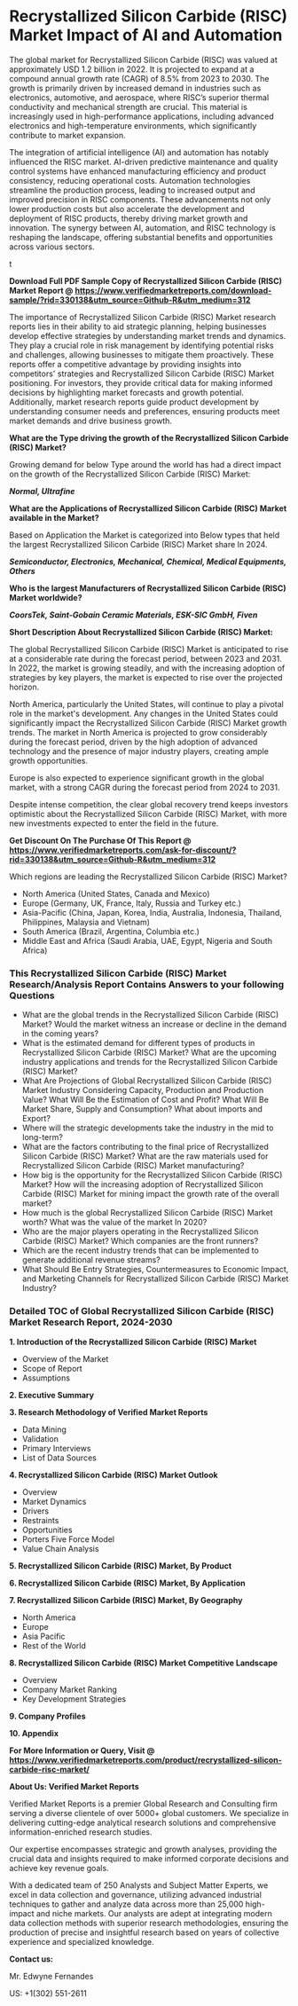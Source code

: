 <meta name="title" content="Global Recrystallized Silicon Carbide (RISC) Market Impact of AI and Automation"><meta name="description" content="The global market for Recrystallized Silicon Carbide (RISC) was valued at approximately USD 1.2 billion in 2022. It is projected to expand at a compound annual growth "><meta name="title" content="Recrystallized Silicon Carbide (RISC) Market Size, Share, Scope, Trends, Growth, Opportunities, Analysis, Forecast"><h1>Recrystallized Silicon Carbide (RISC) Market Impact of AI and Automation</h1><p>The global market for Recrystallized Silicon Carbide (RISC) was valued at approximately USD 1.2 billion in 2022. It is projected to expand at a compound annual growth rate (CAGR) of 8.5% from 2023 to 2030. The growth is primarily driven by increased demand in industries such as electronics, automotive, and aerospace, where RISC’s superior thermal conductivity and mechanical strength are crucial. This material is increasingly used in high-performance applications, including advanced electronics and high-temperature environments, which significantly contribute to market expansion.</p><p>The integration of artificial intelligence (AI) and automation has notably influenced the RISC market. AI-driven predictive maintenance and quality control systems have enhanced manufacturing efficiency and product consistency, reducing operational costs. Automation technologies streamline the production process, leading to increased output and improved precision in RISC components. These advancements not only lower production costs but also accelerate the development and deployment of RISC products, thereby driving market growth and innovation. The synergy between AI, automation, and RISC technology is reshaping the landscape, offering substantial benefits and opportunities across various sectors.</p>t</p><p id="" class=""><strong>Download Full PDF Sample Copy of Recrystallized Silicon Carbide (RISC) Market Report @ <a href="https://www.verifiedmarketreports.com/download-sample/?rid=330138&utm_source=Github-R&utm_medium=312" target="_blank">https://www.verifiedmarketreports.com/download-sample/?rid=330138&utm_source=Github-R&utm_medium=312</a></strong></p><p>The importance of&nbsp;Recrystallized Silicon Carbide (RISC) Market research reports lies in their ability to aid strategic planning, helping businesses develop effective strategies by understanding market trends and dynamics. They play a crucial role in risk management by identifying potential risks and challenges, allowing businesses to mitigate them proactively. These reports offer a competitive advantage by providing insights into competitors' strategies and Recrystallized Silicon Carbide (RISC) Market positioning. For investors, they provide critical data for making informed decisions by highlighting market forecasts and growth potential. Additionally, market research reports guide product development by understanding consumer needs and preferences, ensuring products meet market demands and drive business growth.</p><p><strong>What are the&nbsp;Type driving the growth of the Recrystallized Silicon Carbide (RISC) Market?</strong></p><p id="" class="">Growing demand for below Type around the world has had a direct impact on the growth of the Recrystallized Silicon Carbide (RISC) Market:</p><em><strong>Normal, Ultrafine</strong></em></p><strong>What are the&nbsp;Applications&nbsp;of Recrystallized Silicon Carbide (RISC) Market available in the Market?</strong></p><p id="" class="">Based on Application the Market is categorized into Below types that held the largest Recrystallized Silicon Carbide (RISC) Market share In 2024.</p><em><strong>Semiconductor, Electronics, Mechanical, Chemical, Medical Equipments, Others</strong></em></p><strong>Who is the largest Manufacturers of Recrystallized Silicon Carbide (RISC) Market worldwide?</strong></p><p><em><strong>CoorsTek, Saint-Gobain Ceramic Materials, ESK-SIC GmbH, Fiven</strong></em></p><p id="" class=""><strong>Short Description About Recrystallized Silicon Carbide (RISC) Market:</strong></p><p>The global Recrystallized Silicon Carbide (RISC) Market is anticipated to rise at a considerable rate during the forecast period, between 2023 and 2031. In 2022, the market is growing steadily, and with the increasing adoption of strategies by key players, the market is expected to rise over the projected horizon.</p><p>North America, particularly the United States, will continue to play a pivotal role in the market's development. Any changes in the United States could significantly impact the Recrystallized Silicon Carbide (RISC) Market growth trends. The market in North America is projected to grow considerably during the forecast period, driven by the high adoption of advanced technology and the presence of major industry players, creating ample growth opportunities.</p><p>Europe is also expected to experience significant growth in the global market, with a strong CAGR during the forecast period from 2024 to 2031.</p><p>Despite intense competition, the clear global recovery trend keeps investors optimistic about the Recrystallized Silicon Carbide (RISC) Market, with more new investments expected to enter the field in the future.</p><p id="" class=""><strong>Get Discount On The Purchase Of This Report @ <a href="https://www.verifiedmarketreports.com/ask-for-discount/?rid=330138&utm_source=Github-R&utm_medium=312" target="_blank">https://www.verifiedmarketreports.com/ask-for-discount/?rid=330138&utm_source=Github-R&utm_medium=312</a></strong></p>Which regions are leading the Recrystallized Silicon Carbide (RISC) Market?</p><ul><li>North America (United States, Canada and Mexico)</li><li>Europe (Germany, UK, France, Italy, Russia and Turkey etc.)</li><li>Asia-Pacific (China, Japan, Korea, India, Australia, Indonesia, Thailand, Philippines, Malaysia and Vietnam)</li><li>South America (Brazil, Argentina, Columbia etc.)</li><li>Middle East and Africa (Saudi Arabia, UAE, Egypt, Nigeria and South Africa)</li></ul><h3 id="" class="">This Recrystallized Silicon Carbide (RISC) Market Research/Analysis Report Contains Answers to your following Questions</h3><ul><li>What are the global trends in the Recrystallized Silicon Carbide (RISC) Market? Would the market witness an increase or decline in the demand in the coming years?</li><li>What is the estimated demand for different types of products in Recrystallized Silicon Carbide (RISC) Market? What are the upcoming industry applications and trends for the Recrystallized Silicon Carbide (RISC) Market?</li><li>What Are Projections of Global Recrystallized Silicon Carbide (RISC) Market Industry Considering Capacity, Production and Production Value? What Will Be the Estimation of Cost and Profit? What Will Be Market Share, Supply and Consumption? What about imports and Export?</li><li>Where will the strategic developments take the industry in the mid to long-term?</li><li>What are the factors contributing to the final price of Recrystallized Silicon Carbide (RISC) Market? What are the raw materials used for Recrystallized Silicon Carbide (RISC) Market manufacturing?</li><li>How big is the opportunity for the Recrystallized Silicon Carbide (RISC) Market? How will the increasing adoption of Recrystallized Silicon Carbide (RISC) Market for mining impact the growth rate of the overall market?</li><li>How much is the global Recrystallized Silicon Carbide (RISC) Market worth? What was the value of the market In 2020?</li><li>Who are the major players operating in the Recrystallized Silicon Carbide (RISC) Market? Which companies are the front runners?</li><li>Which are the recent industry trends that can be implemented to generate additional revenue streams?</li><li>What Should Be Entry Strategies, Countermeasures to Economic Impact, and Marketing Channels for Recrystallized Silicon Carbide (RISC) Market Industry?</li></ul><h3 id="" class="">Detailed TOC of Global Recrystallized Silicon Carbide (RISC) Market Research Report, 2024-2030</h3><p id="" class=""><strong>1. Introduction of the Recrystallized Silicon Carbide (RISC) Market</strong></p><ul><li>Overview of the Market</li><li>Scope of Report</li><li>Assumptions</li></ul><p id="" class=""><strong>2. Executive Summary</strong></p><p id="" class=""><strong>3. Research Methodology of Verified Market Reports</strong></p><ul><li>Data Mining</li><li>Validation</li><li>Primary Interviews</li><li>List of Data Sources</li></ul><p id="" class=""><strong>4. Recrystallized Silicon Carbide (RISC) Market Outlook</strong></p><ul><li>Overview</li><li>Market Dynamics</li><li>Drivers</li><li>Restraints</li><li>Opportunities</li><li>Porters Five Force Model</li><li>Value Chain Analysis</li></ul><p id="" class=""><strong>5. Recrystallized Silicon Carbide (RISC) Market, By Product</strong></p><p id="" class=""><strong>6. Recrystallized Silicon Carbide (RISC) Market, By Application</strong></p><p id="" class=""><strong>7. Recrystallized Silicon Carbide (RISC) Market, By Geography</strong></p><ul><li>North America</li><li>Europe</li><li>Asia Pacific</li><li>Rest of the World</li></ul><p id="" class=""><strong>8. Recrystallized Silicon Carbide (RISC) Market Competitive Landscape</strong></p><ul><li>Overview</li><li>Company Market Ranking</li><li>Key Development Strategies</li></ul><p id="" class=""><strong>9. Company Profiles</strong></p><p id="" class=""><strong>10. Appendix</strong></p><p id="" class=""><strong>For More Information or Query, Visit @ <a href="https://www.verifiedmarketreports.com/product/recrystallized-silicon-carbide-risc-market/" target="_blank">https://www.verifiedmarketreports.com/product/recrystallized-silicon-carbide-risc-market/</a></strong></p><p id="" class=""><strong>About Us: Verified Market Reports</strong></p><p id="" class="">Verified Market Reports is a premier Global Research and Consulting firm serving a diverse clientele of over 5000+ global customers. We specialize in delivering cutting-edge analytical research solutions and comprehensive information-enriched research studies.</p><p id="" class="">Our expertise encompasses strategic and growth analyses, providing the crucial data and insights required to make informed corporate decisions and achieve key revenue goals.</p><p id="" class="">With a dedicated team of 250 Analysts and Subject Matter Experts, we excel in data collection and governance, utilizing advanced industrial techniques to gather and analyze data across more than 25,000 high-impact and niche markets. Our analysts are adept at integrating modern data collection methods with superior research methodologies, ensuring the production of precise and insightful research based on years of collective experience and specialized knowledge.</p><p id="" class=""><strong>Contact us:</strong></p><p id="" class="">Mr. Edwyne Fernandes</p><p id="" class="">US: +1(302) 551-2611</p>